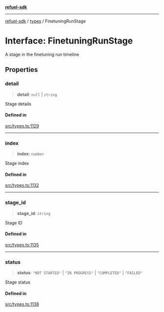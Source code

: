 [**refuel-sdk**](../../README.md)

***

[refuel-sdk](../../modules.md) / [types](../README.md) / FinetuningRunStage

# Interface: FinetuningRunStage

A stage in the finetuning run timeline

## Properties

### detail

> **detail**: `null` \| `string`

Stage details

#### Defined in

[src/types.ts:1129](https://github.com/refuel-ai/refuel-sdk/blob/f2e28ab259fcf3e0cbb5ccf9e6bee5d2eda4cd6f/src/types.ts#L1129)

***

### index

> **index**: `number`

Stage index

#### Defined in

[src/types.ts:1132](https://github.com/refuel-ai/refuel-sdk/blob/f2e28ab259fcf3e0cbb5ccf9e6bee5d2eda4cd6f/src/types.ts#L1132)

***

### stage\_id

> **stage\_id**: `string`

Stage ID

#### Defined in

[src/types.ts:1135](https://github.com/refuel-ai/refuel-sdk/blob/f2e28ab259fcf3e0cbb5ccf9e6bee5d2eda4cd6f/src/types.ts#L1135)

***

### status

> **status**: `"NOT STARTED"` \| `"IN PROGRESS"` \| `"COMPLETED"` \| `"FAILED"`

Stage status

#### Defined in

[src/types.ts:1138](https://github.com/refuel-ai/refuel-sdk/blob/f2e28ab259fcf3e0cbb5ccf9e6bee5d2eda4cd6f/src/types.ts#L1138)
